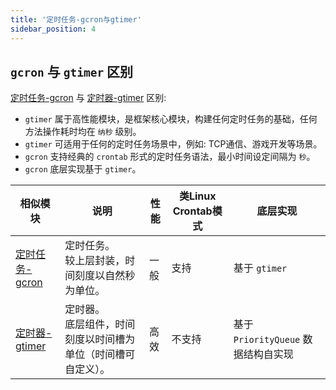 ```yaml
---
title: '定时任务-gcron与gtimer'
sidebar_position: 4
---
```


## `gcron` 与 `gtimer` 区别

[定时任务-gcron](output/goframe-v2.4-md/组件列表/系统相关/定时任务-gcron) 与 [定时器-gtimer](output/goframe-v2.4-md/组件列表/系统相关/定时器-gtimer) 区别:

- `gtimer` 属于高性能模块，是框架核心模块，构建任何定时任务的基础，任何方法操作耗时均在 `纳秒` 级别。
- `gtimer` 可适用于任何的定时任务场景中，例如: TCP通信、游戏开发等场景。
- `gcron` 支持经典的 `crontab` 形式的定时任务语法，最小时间设定间隔为 `秒`。
- `gcron` 底层实现基于 `gtimer`。

| 相似模块 | 说明 | 性能 | 类Linux Crontab模式 | 底层实现 |
| --- | --- | --- | --- | --- |
| [定时任务-gcron](output/goframe-v2.4-md/组件列表/系统相关/定时任务-gcron) | 定时任务。<br />较上层封装，时间刻度以自然秒为单位。 | 一般 | 支持 | 基于 `gtimer` |
| [定时器-gtimer](output/goframe-v2.4-md/组件列表/系统相关/定时器-gtimer) | 定时器。<br />底层组件，时间刻度以时间槽为单位（时间槽可自定义）。 | 高效 | 不支持 | 基于 `PriorityQueue` 数据结构自实现 |